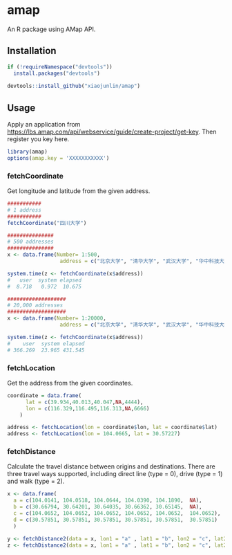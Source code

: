 # amap
An R package using AMap API.

## Installation

```R
if (!requireNamespace("devtools"))
  install.packages("devtools")
  
devtools::install_github("xiaojunlin/amap") 
```

## Usage

Apply an application from https://lbs.amap.com/api/webservice/guide/create-project/get-key. Then register you key here.

```R
library(amap)
options(amap.key = 'XXXXXXXXXXX')
```

### fetchCoordinate
Get longitude and latitude from the given address.

```R
###########
# 1 address
###########
fetchCoordinate("四川大学")

###############
# 500 addresses
###############
x <- data.frame(Number= 1:500,
                 address = c("北京大学", "清华大学", "武汉大学", "华中科技大学", "南京大学", "中山大学", "四川大学", "中国科学技术大学", "哈尔滨工业大学", "复旦大学"))

system.time(z <- fetchCoordinate(x$address))
#   user  system elapsed                                                                                                         
#  8.718   0.972  10.675 

###################
# 20,000 addresses
###################
x <- data.frame(Number= 1:20000,
                 address = c("北京大学", "清华大学", "武汉大学", "华中科技大学", "南京大学", "中山大学", "四川大学", "中国科学技术大学", "哈尔滨工业大学", "复旦大学"))

system.time(z <- fetchCoordinate(x$address))
#    user  system elapsed                                         
# 366.269  23.965 431.545 
```

### fetchLocation
Get the address from the given coordinates.

```R
coordinate = data.frame(
      lat = c(39.934,40.013,40.047,NA,4444),
      lon = c(116.329,116.495,116.313,NA,6666)
    )

address <- fetchLocation(lon = coordinate$lon, lat = coordinate$lat)
address <- fetchLocation(lon = 104.0665, lat = 30.57227)
```

### fetchDistance
Calculate the travel distance between origins and destinations. There are three travel ways supported, including direct line (type = 0), drive (type = 1) and walk (type = 2).

```R
x <- data.frame(
  a = c(104.0141, 104.0518, 104.0644, 104.0390, 104.1890,  NA),
  b = c(30.66794, 30.64201, 30.64035, 30.66362, 30.65145,  NA),
  c = c(104.0652, 104.0652, 104.0652, 104.0652, 104.0652,  104.0652),
  d = c(30.57851, 30.57851, 30.57851, 30.57851, 30.57851,  30.57851)
  )

y <- fetchDistance2(data = x, lon1 = "a" , lat1 = "b", lon2 = "c", lat2 ="d", type = 0)
z <- fetchDistance2(data = x, lon1 = "a" , lat1 = "b", lon2 = "c", lat2 ="d", type = 1)
```
